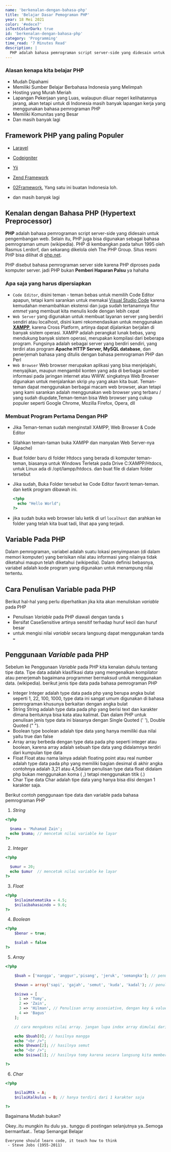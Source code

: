```yaml
---
name: 'berkenalan-dengan-bahasa-php'
title: 'Belajar Dasar Pemograman PHP'
year: 18 Mei 2021
color: '#edece7'
isTextColorDark: true
id: 'berkenalan-dengan-bahasa-php'
category: 'Programming'
time_read: '7 Minutes Read'
description: |
  PHP adalah bahasa pemrograman script server-side yang didesain untuk pengembangan web, cocok untuk pemula dan juga masih banyak perusahaan yang menggunakan PHP, tertarik untuk mempelajarinya ?
---
```


### Alasan kenapa kita belajar PHP
- Mudah Dipahami
- Memiliki Sumber Belajar Berbahasa Indonesia yang Melimpah
- Hosting yang Murah Meriah
- Lapangan Pekerjaan yang Luas, walaupun diluar negeri kelihatannya jarang, akan tetapi untuk di Indonesia masih banyak lapangan kerja yang menggunakan bahasa pemrograman PHP
- Memiliki Komunitas yang Besar
- Dan masih banyak lagi


## Framework PHP yang paling Populer

- [Laravel](https://laravel.com/)
- [Codeigniter](https://codeigniter.com/)
- [Yii](https://www.yiiframework.com)
- [Zend Framework](https://framework.zend.com/)
- [02Framework](https://o2system.id/), Yang satu ini buatan Indonesia loh.

- dan masih banyak lagi

## Kenalan dengan Bahasa PHP (Hypertext Preprocessor)

__PHP__ adalah bahasa pemrograman script server-side yang didesain untuk pengembangan web. Selain itu, PHP juga bisa digunakan sebagai bahasa pemrograman umum (wikipedia). PHP di kembangkan pada tahun 1995 oleh Rasmus Lerdorf, dan sekarang dikelola oleh The PHP Group. Situs resmi PHP bisa dilihat di [php.net](http://www.php.net).

PHP disebut bahasa pemrograman server side karena PHP diproses pada komputer server. jadi PHP bukan __Pemberi Haparan Palsu__ ya hahaha
### Apa saja yang harus dipersiapkan

- `Code Editor`, disini teman - teman bebas untuk memilih Code Editor apapun, tetapi kami sarankan untuk memakai [Visual Studio Code](https://code.visualstudio.com/) karena kemudahan menambahkan ekstensi dan juga sudah tertanamnya fitur _emmet_ yang membuat kita menulis kode dengan lebih cepat
- `Web Server`  yang digunakan untuk membuat layanan server yang berdiri sendiri atau localhost, disini kami rekomendasikan untuk menggunakan [__XAMPP__](https://www.apachefriends.org/index.html), karena Cross Platform, artinya dapat dijalankan berjalan di banyak sistem operasi. XAMPP adalah perangkat lunak bebas, yang mendukung banyak sistem operasi, merupakan kompilasi dari beberapa program. Fungsinya adalah sebagai server yang berdiri sendiri, yang terdiri atas program __Apache HTTP Server, MySQL database__, dan penerjemah bahasa yang ditulis dengan bahasa pemrograman PHP dan Perl
- `Web Browser` Web browser merupakan aplikasi yang bisa menjelajahi, menyajikan, maupun mengambil konten yang ada di berbagai sumber informasi pada jaringan internet atau WWW. singkatnya Web Browser digunakan untuk menjalankan skrip ``php`` yang akan kita buat. Teman-teman dapat menggunakan berbagai macam web browser, akan tetapi yang kami sarankan adalah menggunakan web browser yang terbaru / yang sudah diupdate,Teman-teman bisa Web browser yang cukup populer seperti Google Chrome, Mozilla Firefox, Opera, dll


### Membuat Program Pertama Dengan PHP

- Jika Teman-teman sudah menginstall XAMPP, Web Browser & Code Editor
- Silahkan teman-taman buka XAMPP dan manyalan Web Server-nya (Apache)
- Buat folder baru di folder Htdocs yang berada di komputer teman-teman, biasanya untuk Windows Terletak pada Drive C:XAMPP/Htdocs, untuk Linux ada di /opt/lampp/htdocs. dan buat file di dalam folder tersebut
- Jika sudah, Buka Folder tersebut ke Code Editor favorit teman-teman. dan ketik program dibawah ini.

  ```php
  <?php
    echo "Hello World";
  ?>
  ```
- jika sudah buka web browser lalu ketik di url ```localhost``` dan arahkan ke folder yang telah kita buat tadi, lihat apa yang terjadi.


## Variable Pada PHP

Dalam pemrograman, variabel adalah suatu lokasi penyimpanan (di dalam memori komputer) yang berisikan nilai atau informasi yang nilainya tidak diketahui maupun telah diketahui (wikipedia). Dalam definisi bebasnya, variabel adalah kode program yang digunakan untuk menampung nilai tertentu. 


## Cara Penulisan Variable pada PHP

Berikut hal-hal yang perlu diperhatikan jika kita akan menuliskan _variable_ pada PHP

- Penulisan _Variable_ pada PHP diawali dengan tanda ```$``` 
- Bersifat CaseSensitive artinya sensitif terhadap huruf kecil dan huruf besar
- untuk mengisi nilai _variable_ secara langsung dapat menggunakan tanda ```=```

## Penggunaan _Variable_ pada PHP

Sebelum ke Penggunaan _Variable_ pada PHP kita kenalan dahulu tentang tipe data. Tipe data adalah klasifikasi data yang mengenalkan kompilator atau penerjemah bagaimana programmer bermaksud untuk menggunakan data. (wikipedia). berikut jenis tipe data pada bahasa pemrograman PHP

- Integer
Integer adalah type data pada php yang berupa angka bulat seperti 1, 22, 100, 1000, type data ini sangat umum digunakan di bahasa pemrograman khusunya berkaitan dengan angka bulat
- String
String adalah type data pada php yang berisi text dan karakter dimana bentuknya bisa kata atau kalimat. Dan dalam PHP untuk penulisan jenis type data ini biasanya dengan Single Quoted (' '), Double Quoted (" "). 
- Boolean
type boolean adalah tipe data yang hanya memiliki dua nilai yaitu true dan false
- Array
array berbeda dengan type data pada php seperti integer atau boolean, karena array adalah sebuah tipe data yang didalamnya terdiri dari kumpulan tipe data
- Float
Float atau nama lainya adalah floating point atau real number adalah type data pada php yang memiliki bagian desimal di akhir angka contohnya adalah 3,21 atau 4,5dalam penulisan type data float didalam php bukan menggunakan koma ( ,) tetapi menggunakan titik (.)
- Char 
Tipe data Char adalah tipe data yang hanya bisa diisi dengan 1 karakter saja. 

Berikut contoh penggunaan tipe data dan variable pada bahasa pemrograman PHP

1. _String_


```php
<?php 

  $nama = 'Muhamad Zain';
  echo $nama; // mencetak nilai variable ke layar
?>

```
2. _Integer_

```php
<?php
  
  $umur = 20;
  echo $umur  // mencetak nilai variable ke layar
?>
```
3. _Float_

```php
<?php
    $nilaimatematika = 4.5;
    $nilaibahasaindo = 9.6;
?>
```
4. _Boolean_

```php
<?php
    $benar = true;

    $salah = false
?>
```
5. _Array_ 

```php
<?php

    $buah = ['mangga', 'anggur','pisang', 'jeruk', 'semangka']; // penulisan array baru

    $hewan = array('sapi', 'gajah', 'semut', 'kuda', 'kadal'); // penulisan array lama

    $siswa = [
      1 => 'Tomy',
      2 => 'Zain',
      3 => 'Hilman', // Penulisan array assosiative, dengan key & value
      4 => 'Bagus'
    ];

    // cara mengakses nilai array. jangan lupa index array dimulai dari 0 

    echo $buah[0]; // hasilnya mangga
    echo "<br />";
    echo $hewan[2]; // hasilnya semut
    echo "<br />";
    echo $siswa[1]; // hasilnya tomy karena secara langsung kita memberi key pada elemen array

?>

```
6. _Char_


```php
<?php

    $nilaiMtk = A;
    $nilaiKalkulus = B; // hanya terdiri dari 1 karakter saja

?>

```
Bagaimana Mudah bukan?


Okey..itu mungkin itu dulu ya.. tunggu di postingan selanjutnya ya..Semoga bermanfaat.. Tetap Semangat Belajar 


```
Everyone should learn code, it teach how to think
 - Steve Jobs (1955-2011)
```



